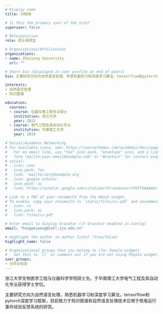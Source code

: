 ```yaml
---
# Display name
title: 刘晓瑛

# Is this the primary user of the site?
superuser: false

# Role/position
role: 硕士研究生

# Organizations/Affiliations
organizations:
- name: ZheJiang University
  url: ""

# Short bio (displayed in user profile at end of posts)
bio: 主要研究方向为自然语言处理，熟悉机器学习和深度学习算法，tensorflow和pytorch深度学习框架，目前致力于知识图谱和自然语言处理技术应用于核电运行事件经验反馈系统的研究。

interests:
- 自然语言处理
- 知识图谱

education:
  courses:
  - course: 仪器仪表工程专业硕士
    institution: 浙江大学
    year: 2022
  - course: 电气工程及其自动化学士
    institution: 华南理工大学
    year: 2019

# Social/Academic Networking
# For available icons, see: https://sourcethemes.com/academic/docs/page-builder/#icons
#   For an email link, use "fas" icon pack, "envelope" icon, and a link in the
#   form "mailto:your-email@example.com" or "#contact" for contact widget.
# social:
# - icon: user
#   icon_pack: fas
#   link: 'mailto:test@example.org'
# - icon: google-scholar
#   icon_pack: ai
#   link: https://scholar.google.com/citations?hl=en&user=lFbTT5AAAAAJ

# Link to a PDF of your resume/CV from the About widget.
# To enable, copy your resume/CV to `static/files/cv.pdf` and uncomment the lines below.
# - icon: cv
#   icon_pack: ai
#   link: files/cv.pdf

# Enter email to display Gravatar (if Gravatar enabled in Config)
email: "hongweiwang@intl.zju.edu.cn"

# Highlight the author in author lists? (true/false)
highlight_name: false

# Organizational groups that you belong to (for People widget)
#   Set this to `[]` or comment out if you are not using People widget.
user_groups:
- 已毕业校友
---
```

浙江大学生物医学工程与仪器科学学院硕士生。于华南理工大学电气工程及其自动化专业获得学士学位。

主要研究方向为自然语言处理，熟悉机器学习和深度学习算法，tensorflow和pytorch深度学习框架，目前致力于知识图谱和自然语言处理技术应用于核电运行事件经验反馈系统的研究。
